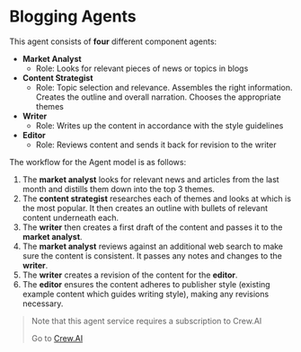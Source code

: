 # Blogging Agents

This agent consists of **four** different component agents:

- **Market Analyst**
     - Role: Looks for relevant pieces of news or topics in blogs
- **Content Strategist**
    - Role: Topic selection and relevance. Assembles the right information. Creates the outline and overall narration. Chooses the appropriate themes
- **Writer**
    - Role: Writes up the content in accordance with the style guidelines
- **Editor**
    - Role: Reviews content and sends it back for revision to the writer


The workflow for the Agent model is as follows:
1. The **market analyst** looks for relevant news and articles from the last month and distills them down into the top 3 themes.
2. The **content strategist** researches each of themes and looks at which is the most popular. It then creates an outline with bullets of relevant content underneath each.
3. The **writer** then creates a first draft of the content and passes it to the **market analyst**.
4. The **market analyst** reviews against an additional web search to make sure the content is consistent. It passes any notes and changes to the **writer**.
5. The **writer** creates a revision of the content for the **editor**.
6. The **editor** ensures the content adheres to publisher style (existing example content which guides writing style), making any revisions necessary.

> Note that this agent service requires a subscription to Crew.AI 
>
> Go to [Crew.AI](https://app.crewai.com)


